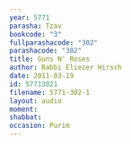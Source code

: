 ```yaml
---
year: 5771
parasha: Tzav
bookcode: "3"
fullparashacode: "302"
parashacode: "302"
title: Guns N' Roses
author: Rabbi Eliezer Hirsch
date: 2011-03-19
id: 57713021
filename: 5771-302-1
layout: audio
moment: 
shabbat: 
occasion: Purim
---
```

